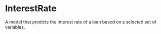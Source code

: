 # InterestRate
A model that predicts the interest rate of a loan based on a selected set of variables.
